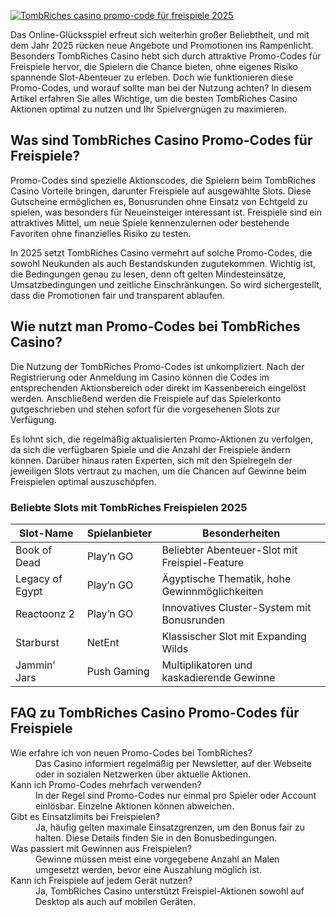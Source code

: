 [![TombRiches casino promo-code für freispiele 2025](https://123-caf.pages.dev/gitsignup.png)](https://vrmoo.ru/Bt82HjjY)

<p>Das Online-Glücksspiel erfreut sich weiterhin großer Beliebtheit, und mit dem Jahr 2025 rücken neue Angebote und Promotionen ins Rampenlicht. Besonders TombRiches Casino hebt sich durch attraktive Promo-Codes für Freispiele hervor, die Spielern die Chance bieten, ohne eigenes Risiko spannende Slot-Abenteuer zu erleben. Doch wie funktionieren diese Promo-Codes, und worauf sollte man bei der Nutzung achten? In diesem Artikel erfahren Sie alles Wichtige, um die besten TombRiches Casino Aktionen optimal zu nutzen und Ihr Spielvergnügen zu maximieren.</p>  <h2>Was sind TombRiches Casino Promo-Codes für Freispiele?</h2> <p>Promo-Codes sind spezielle Aktionscodes, die Spielern beim TombRiches Casino Vorteile bringen, darunter Freispiele auf ausgewählte Slots. Diese Gutscheine ermöglichen es, Bonusrunden ohne Einsatz von Echtgeld zu spielen, was besonders für Neueinsteiger interessant ist. Freispiele sind ein attraktives Mittel, um neue Spiele kennenzulernen oder bestehende Favoriten ohne finanzielles Risiko zu testen.</p> <p>In 2025 setzt TombRiches Casino vermehrt auf solche Promo-Codes, die sowohl Neukunden als auch Bestandskunden zugutekommen. Wichtig ist, die Bedingungen genau zu lesen, denn oft gelten Mindesteinsätze, Umsatzbedingungen und zeitliche Einschränkungen. So wird sichergestellt, dass die Promotionen fair und transparent ablaufen.</p>  <h2>Wie nutzt man Promo-Codes bei TombRiches Casino?</h2> <p>Die Nutzung der TombRiches Promo-Codes ist unkompliziert. Nach der Registrierung oder Anmeldung im Casino können die Codes im entsprechenden Aktionsbereich oder direkt im Kassenbereich eingelöst werden. Anschließend werden die Freispiele auf das Spielerkonto gutgeschrieben und stehen sofort für die vorgesehenen Slots zur Verfügung.</p> <p>Es lohnt sich, die regelmäßig aktualisierten Promo-Aktionen zu verfolgen, da sich die verfügbaren Spiele und die Anzahl der Freispiele ändern können. Darüber hinaus raten Experten, sich mit den Spielregeln der jeweiligen Slots vertraut zu machen, um die Chancen auf Gewinne beim Freispielen optimal auszuschöpfen.</p>  <h3>Beliebte Slots mit TombRiches Freispielen 2025</h3> <table>   <thead>     <tr>       <th>Slot-Name</th>       <th>Spielanbieter</th>       <th>Besonderheiten</th>     </tr>   </thead>   <tbody>     <tr>       <td>Book of Dead</td>       <td>Play’n GO</td>       <td>Beliebter Abenteuer-Slot mit Freispiel-Feature</td>     </tr>     <tr>       <td>Legacy of Egypt</td>       <td>Play’n GO</td>       <td>Ägyptische Thematik, hohe Gewinnmöglichkeiten</td>     </tr>     <tr>       <td>Reactoonz 2</td>       <td>Play’n GO</td>       <td>Innovatives Cluster-System mit Bonusrunden</td>     </tr>     <tr>       <td>Starburst</td>       <td>NetEnt</td>       <td>Klassischer Slot mit Expanding Wilds</td>     </tr>     <tr>       <td>Jammin’ Jars</td>       <td>Push Gaming</td>       <td>Multiplikatoren und kaskadierende Gewinne</td>     </tr>   </tbody> </table>  <h2>FAQ zu TombRiches Casino Promo-Codes für Freispiele</h2> <dl>   <dt>Wie erfahre ich von neuen Promo-Codes bei TombRiches?</dt>   <dd>Das Casino informiert regelmäßig per Newsletter, auf der Webseite oder in sozialen Netzwerken über aktuelle Aktionen.</dd>    <dt>Kann ich Promo-Codes mehrfach verwenden?</dt>   <dd>In der Regel sind Promo-Codes nur einmal pro Spieler oder Account einlösbar. Einzelne Aktionen können abweichen.</dd>    <dt>Gibt es Einsatzlimits bei Freispielen?</dt>   <dd>Ja, häufig gelten maximale Einsatzgrenzen, um den Bonus fair zu halten. Diese Details finden Sie in den Bonusbedingungen.</dd>    <dt>Was passiert mit Gewinnen aus Freispielen?</dt>   <dd>Gewinne müssen meist eine vorgegebene Anzahl an Malen umgesetzt werden, bevor eine Auszahlung möglich ist.</dd>    <dt>Kann ich Freispiele auf jedem Gerät nutzen?</dt>   <dd>Ja, TombRiches Casino unterstützt Freispiel-Aktionen sowohl auf Desktop als auch auf mobilen Geräten.</dd> </dl>